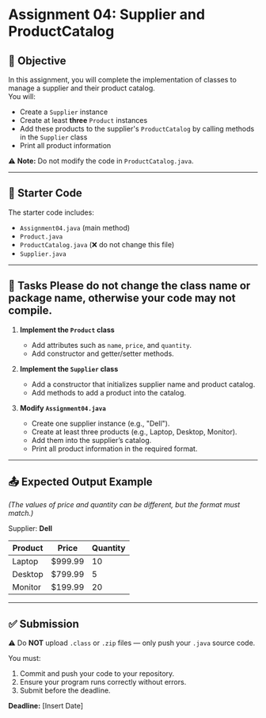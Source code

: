 # Assignment 04: Supplier and ProductCatalog

## 📌 Objective
In this assignment, you will complete the implementation of classes to manage a supplier and their product catalog.  
You will:
- Create a `Supplier` instance
- Create at least **three** `Product` instances
- Add these products to the supplier's `ProductCatalog` by calling methods in the `Supplier` class
- Print all product information

⚠️ **Note:** Do not modify the code in `ProductCatalog.java`.

---

## 📝 Starter Code
The starter code includes:
- `Assignment04.java` (main method)
- `Product.java`
- `ProductCatalog.java` (❌ do not change this file)
- `Supplier.java`

---

## 🚀 Tasks  Please do not change the class name or package name, otherwise your code may not compile.
1. **Implement the `Product` class**  
   - Add attributes such as `name`, `price`, and `quantity`.
   - Add constructor and getter/setter methods.

2. **Implement the `Supplier` class**  
   - Add a constructor that initializes supplier name and product catalog.
   - Add methods to add a product into the catalog.

3. **Modify `Assignment04.java`**  
   - Create one supplier instance (e.g., "Dell").
   - Create at least three products (e.g., Laptop, Desktop, Monitor).
   - Add them into the supplier’s catalog.
   - Print all product information in the required format.

---

## 📤 Expected Output Example  
*(The values of price and quantity can be different, but the format must match.)*

Supplier: **Dell**

| Product  | Price   | Quantity |
|----------|---------|----------|
| Laptop   | $999.99 | 10       |
| Desktop  | $799.99 | 5        |
| Monitor  | $199.99 | 20       |

---

## ✅ Submission  
⚠️ Do **NOT** upload `.class` or `.zip` files — only push your `.java` source code.  

You must:  
1. Commit and push your code to your repository.  
2. Ensure your program runs correctly without errors.  
3. Submit before the deadline.  

**Deadline:** [Insert Date]  
